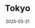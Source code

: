 ---
title: "Tokyo"
excerpt: "Where sakura blooms in the bustling metropolis."
gallery_name: "japan/tokyo"
date: 2025-03-21
tags:
  - 🌆Metropolis
header:
  overlay_image: cover/japan/Tokyo-3v1.jpg
---